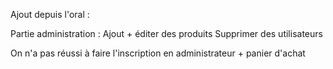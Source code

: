 Ajout depuis l'oral :

Partie administration : 
Ajout + éditer des produits
Supprimer des utilisateurs

On n'a pas réussi à faire l'inscription en administrateur + panier d'achat